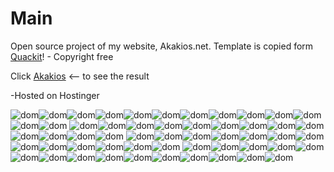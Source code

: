 # Main
 Open source project of my website, Akakios.net.
 Template is copied form [Quackit](https://www.quackit.com/)! - Copyright free
 
 Click [Akakios](http://www.akakios.net/) <-- to see the result
 
 -Hosted on Hostinger
 
![dom](https://user-images.githubusercontent.com/53746661/143623982-482e0420-2c1d-494d-adc2-e5ad7f4cdd22.png)![dom](https://user-images.githubusercontent.com/53746661/143623982-482e0420-2c1d-494d-adc2-e5ad7f4cdd22.png)![dom](https://user-images.githubusercontent.com/53746661/143623982-482e0420-2c1d-494d-adc2-e5ad7f4cdd22.png)![dom](https://user-images.githubusercontent.com/53746661/143623982-482e0420-2c1d-494d-adc2-e5ad7f4cdd22.png)![dom](https://user-images.githubusercontent.com/53746661/143623982-482e0420-2c1d-494d-adc2-e5ad7f4cdd22.png)![dom](https://user-images.githubusercontent.com/53746661/143623982-482e0420-2c1d-494d-adc2-e5ad7f4cdd22.png)![dom](https://user-images.githubusercontent.com/53746661/143623982-482e0420-2c1d-494d-adc2-e5ad7f4cdd22.png)![dom](https://user-images.githubusercontent.com/53746661/143623982-482e0420-2c1d-494d-adc2-e5ad7f4cdd22.png)![dom](https://user-images.githubusercontent.com/53746661/143623982-482e0420-2c1d-494d-adc2-e5ad7f4cdd22.png)![dom](https://user-images.githubusercontent.com/53746661/143623982-482e0420-2c1d-494d-adc2-e5ad7f4cdd22.png)![dom](https://user-images.githubusercontent.com/53746661/143623982-482e0420-2c1d-494d-adc2-e5ad7f4cdd22.png)![dom](https://user-images.githubusercontent.com/53746661/143623982-482e0420-2c1d-494d-adc2-e5ad7f4cdd22.png)![dom](https://user-images.githubusercontent.com/53746661/143623982-482e0420-2c1d-494d-adc2-e5ad7f4cdd22.png)
![dom](https://user-images.githubusercontent.com/53746661/143623982-482e0420-2c1d-494d-adc2-e5ad7f4cdd22.png)![dom](https://user-images.githubusercontent.com/53746661/143623982-482e0420-2c1d-494d-adc2-e5ad7f4cdd22.png)![dom](https://user-images.githubusercontent.com/53746661/143623982-482e0420-2c1d-494d-adc2-e5ad7f4cdd22.png)![dom](https://user-images.githubusercontent.com/53746661/143623982-482e0420-2c1d-494d-adc2-e5ad7f4cdd22.png)![dom](https://user-images.githubusercontent.com/53746661/143623982-482e0420-2c1d-494d-adc2-e5ad7f4cdd22.png)![dom](https://user-images.githubusercontent.com/53746661/143623982-482e0420-2c1d-494d-adc2-e5ad7f4cdd22.png)![dom](https://user-images.githubusercontent.com/53746661/143623982-482e0420-2c1d-494d-adc2-e5ad7f4cdd22.png)![dom](https://user-images.githubusercontent.com/53746661/143623982-482e0420-2c1d-494d-adc2-e5ad7f4cdd22.png)![dom](https://user-images.githubusercontent.com/53746661/143623982-482e0420-2c1d-494d-adc2-e5ad7f4cdd22.png)![dom](https://user-images.githubusercontent.com/53746661/143623982-482e0420-2c1d-494d-adc2-e5ad7f4cdd22.png)![dom](https://user-images.githubusercontent.com/53746661/143623982-482e0420-2c1d-494d-adc2-e5ad7f4cdd22.png)![dom](https://user-images.githubusercontent.com/53746661/143623982-482e0420-2c1d-494d-adc2-e5ad7f4cdd22.png)![dom](https://user-images.githubusercontent.com/53746661/143623982-482e0420-2c1d-494d-adc2-e5ad7f4cdd22.png)
![dom](https://user-images.githubusercontent.com/53746661/143623982-482e0420-2c1d-494d-adc2-e5ad7f4cdd22.png)![dom](https://user-images.githubusercontent.com/53746661/143623982-482e0420-2c1d-494d-adc2-e5ad7f4cdd22.png)![dom](https://user-images.githubusercontent.com/53746661/143623982-482e0420-2c1d-494d-adc2-e5ad7f4cdd22.png)![dom](https://user-images.githubusercontent.com/53746661/143623982-482e0420-2c1d-494d-adc2-e5ad7f4cdd22.png)![dom](https://user-images.githubusercontent.com/53746661/143623982-482e0420-2c1d-494d-adc2-e5ad7f4cdd22.png)![dom](https://user-images.githubusercontent.com/53746661/143623982-482e0420-2c1d-494d-adc2-e5ad7f4cdd22.png)![dom](https://user-images.githubusercontent.com/53746661/143623982-482e0420-2c1d-494d-adc2-e5ad7f4cdd22.png)![dom](https://user-images.githubusercontent.com/53746661/143623982-482e0420-2c1d-494d-adc2-e5ad7f4cdd22.png)![dom](https://user-images.githubusercontent.com/53746661/143623982-482e0420-2c1d-494d-adc2-e5ad7f4cdd22.png)![dom](https://user-images.githubusercontent.com/53746661/143623982-482e0420-2c1d-494d-adc2-e5ad7f4cdd22.png)![dom](https://user-images.githubusercontent.com/53746661/143623982-482e0420-2c1d-494d-adc2-e5ad7f4cdd22.png)![dom](https://user-images.githubusercontent.com/53746661/143623982-482e0420-2c1d-494d-adc2-e5ad7f4cdd22.png)![dom](https://user-images.githubusercontent.com/53746661/143623982-482e0420-2c1d-494d-adc2-e5ad7f4cdd22.png)
![dom](https://user-images.githubusercontent.com/53746661/143623982-482e0420-2c1d-494d-adc2-e5ad7f4cdd22.png)![dom](https://user-images.githubusercontent.com/53746661/143623982-482e0420-2c1d-494d-adc2-e5ad7f4cdd22.png)![dom](https://user-images.githubusercontent.com/53746661/143623982-482e0420-2c1d-494d-adc2-e5ad7f4cdd22.png)![dom](https://user-images.githubusercontent.com/53746661/143623982-482e0420-2c1d-494d-adc2-e5ad7f4cdd22.png)![dom](https://user-images.githubusercontent.com/53746661/143623982-482e0420-2c1d-494d-adc2-e5ad7f4cdd22.png)![dom](https://user-images.githubusercontent.com/53746661/143623982-482e0420-2c1d-494d-adc2-e5ad7f4cdd22.png)![dom](https://user-images.githubusercontent.com/53746661/143623982-482e0420-2c1d-494d-adc2-e5ad7f4cdd22.png)![dom](https://user-images.githubusercontent.com/53746661/143623982-482e0420-2c1d-494d-adc2-e5ad7f4cdd22.png)![dom](https://user-images.githubusercontent.com/53746661/143623982-482e0420-2c1d-494d-adc2-e5ad7f4cdd22.png)![dom](https://user-images.githubusercontent.com/53746661/143623982-482e0420-2c1d-494d-adc2-e5ad7f4cdd22.png)![dom](https://user-images.githubusercontent.com/53746661/143623982-482e0420-2c1d-494d-adc2-e5ad7f4cdd22.png)![dom](https://user-images.githubusercontent.com/53746661/143623982-482e0420-2c1d-494d-adc2-e5ad7f4cdd22.png)![dom](https://user-images.githubusercontent.com/53746661/143623982-482e0420-2c1d-494d-adc2-e5ad7f4cdd22.png)![dom](https://user-images.githubusercontent.com/53746661/143623982-482e0420-2c1d-494d-adc2-e5ad7f4cdd22.png)![dom](https://user-images.githubusercontent.com/53746661/143623982-482e0420-2c1d-494d-adc2-e5ad7f4cdd22.png)
